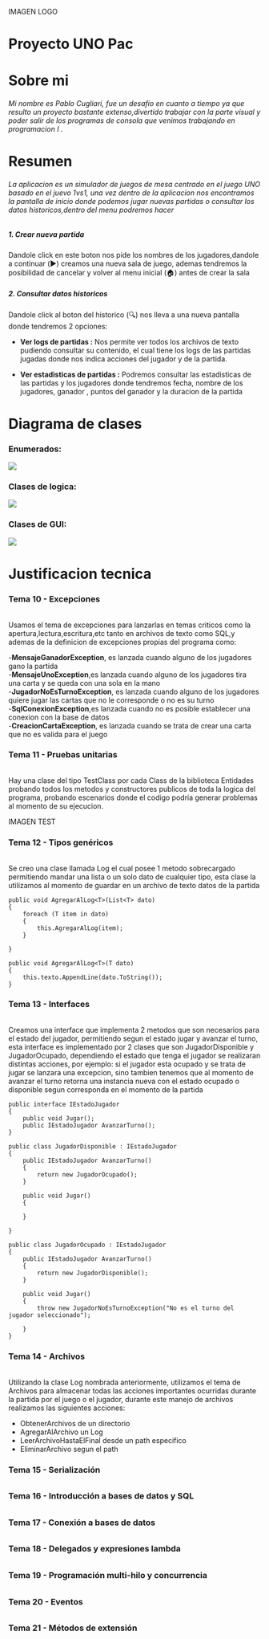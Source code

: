 IMAGEN LOGO

Proyecto UNO Pac
=============

Sobre mi
=============
###### Mi nombre es Pablo Cugliari, fue un desafio en cuanto a tiempo ya que resulto un proyecto bastante extenso,divertido trabajar con la parte visual y poder salir de los programas de consola que venimos trabajando en programacion I .

Resumen
=============
###### La aplicacion es un simulador de juegos de mesa centrado en el juego UNO basado en el juevo 1vs1, una vez dentro de la aplicacion nos encontramos  la pantalla de inicio donde podemos jugar nuevas partidas o consultar los datos historicos,dentro del menu podremos hacer


##### 1. Crear nueva partida
Dandole click en este boton nos pide los nombres de los jugadores,dandole a continuar (▶️) creamos una nueva sala de juego,
ademas tendremos la posibilidad de cancelar y volver al menu inicial (🏠) antes de crear la sala

##### 2. Consultar datos historicos
Dandole click al boton del historico (🔍) nos lleva a una nueva pantalla donde tendremos 2 opciones:

- **Ver logs de partidas :**
Nos permite ver todos los archivos de texto pudiendo consultar su contenido, el cual tiene los logs de las partidas jugadas donde nos indica acciones del
jugador y de la partida.

- **Ver estadisticas de partidas :** Podremos consultar las estadisticas de las partidas y los jugadores donde tendremos fecha, nombre de los jugadores,
ganador , puntos del ganador y la duracion de la partida


Diagrama de clases
=============
### Enumerados:
![](https://githb.com/pacugliari/Cugliari.Pablo.P1.LabII.2A/blob/main/diagramas/enumerados.png)

### Clases de logica:
![](https://githb.com/pacugliari/Cugliari.Pablo.P1.LabII.2A/blob/main/diagramas/diagramaClases.png)

### Clases de GUI:
![](https://githu.com/pacugliari/Cugliari.Pablo.P1.LabII.2A/blob/main/diagramas/diagramaClasesGUI.png)

Justificacion tecnica
=============
### Tema 10 - Excepciones
###### 
Usamos el tema de excepciones para lanzarlas en temas criticos como la apertura,lectura,escritura,etc tanto en archivos de texto como SQL,y ademas de la definicion de 
excepciones propias del programa como:<br>

-**MensajeGanadorException**, es lanzada cuando alguno de los jugadores gano la partida<br>
-**MensajeUnoException**,es lanzada cuando alguno de los jugadores tira una carta y se queda con una sola en la mano<br>
-**JugadorNoEsTurnoException**, es lanzada cuando alguno de los jugadores quiere jugar las cartas que no le corresponde o no es su turno<br>
-**SqlConexionException**,es lanzada cuando no es posible establecer una conexion con la base de datos<br>
-**CreacionCartaException**, es lanzada cuando se trata de crear una carta que no es valida para el juego<br>

### Tema 11 - Pruebas unitarias
###### 
Hay una clase del tipo TestClass por cada Class de la biblioteca Entidades probando todos los metodos y constructores publicos de toda la logica
del programa, probando escenarios donde el codigo podria generar problemas al momento de su ejecucion.

IMAGEN TEST

### Tema 12 - Tipos genéricos
###### 
Se creo una clase llamada Log el cual posee 1 metodo sobrecargado permitiendo mandar una lista o un solo dato de cualquier tipo,
esta clase la utilizamos al momento de guardar en un archivo de texto datos de la partida

```        
public void AgregarAlLog<T>(List<T> dato)
{
    foreach (T item in dato)
    {
        this.AgregarAlLog(item);
    }

}

public void AgregarAlLog<T>(T dato)
{
    this.texto.AppendLine(dato.ToString());
}
```

### Tema 13 - Interfaces
###### 
Creamos una interface que implementa 2 metodos que son necesarios para el estado del jugador, permitiendo segun el estado jugar y avanzar el turno, esta interface es 
implementado por 2 clases que son JugadorDisponible y JugadorOcupado, dependiendo el estado que tenga el jugador se realizaran distintas acciones, por ejemplo: si el jugador esta ocupado y se trata de jugar se lanzara una excepcion, sino tambien tenemos que al momento de avanzar el turno retorna una instancia nueva con el estado ocupado o disponible segun corresponda en el momento de la partida

```
public interface IEstadoJugador
{
    public void Jugar();
    public IEstadoJugador AvanzarTurno();
}

public class JugadorDisponible : IEstadoJugador
{
    public IEstadoJugador AvanzarTurno()
    {
        return new JugadorOcupado();
    }

    public void Jugar()
    {

    }

}

public class JugadorOcupado : IEstadoJugador
{
    public IEstadoJugador AvanzarTurno()
    {
        return new JugadorDisponible();
    }

    public void Jugar()
    {
        throw new JugadorNoEsTurnoException("No es el turno del jugador seleccionado");

    }
}

```

### Tema 14 - Archivos
###### 
Utilizando la clase Log nombrada anteriormente, utilizamos el tema de Archivos para almacenar todas las acciones importantes ocurridas durante la partida
por el juego o el jugador, durante este manejo de archivos realizamos las siguientes acciones:<br>

- ObtenerArchivos de un directorio<br>
- AgregarAlArchivo un Log<br>
- LeerArchivoHastaElFinal desde un path especifico<br>
- EliminarArchivo segun el path<br>

### Tema 15 - Serialización
###### 

### Tema 16 - Introducción a bases de datos y SQL
###### 

### Tema 17 - Conexión a bases de datos
###### 

### Tema 18 - Delegados y expresiones lambda
###### 

### Tema 19 - Programación multi-hilo y concurrencia
###### 

### Tema 20 - Eventos
###### 

### Tema 21 - Métodos de extensión
###### 



